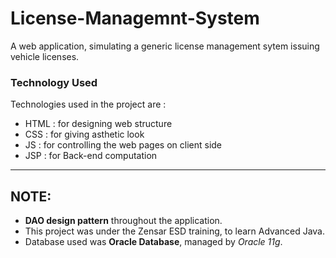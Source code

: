 # License-Managemnt-System
A web application, simulating a generic license management sytem issuing vehicle licenses.

### Technology Used
Technologies used in the project are : 
  - HTML      : for designing web structure 
  - CSS       : for giving asthetic look
  - JS        : for controlling the web pages on client side
  - JSP       : for Back-end computation
  
***  
  
## NOTE:
  * **DAO design pattern** throughout the application.
  * This project was under the Zensar ESD training, to learn Advanced Java.
  * Database used was **Oracle Database**, managed by _Oracle 11g_.
  
